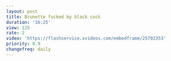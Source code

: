 ```yaml
---
layout: post
title: Brunette fucked by black cock
duration: '16:25'
view: 125
rate: 2
video: 'https://flashservice.xvideos.com/embedframe/25702353'
priority: 0.9
changefreq: daily
---
```

